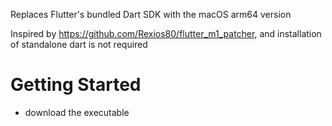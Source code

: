 Replaces Flutter's bundled Dart SDK with the macOS arm64 version

Inspired by https://github.com/Rexios80/flutter_m1_patcher, and installation of standalone dart is not required

# Getting Started

- download the executable